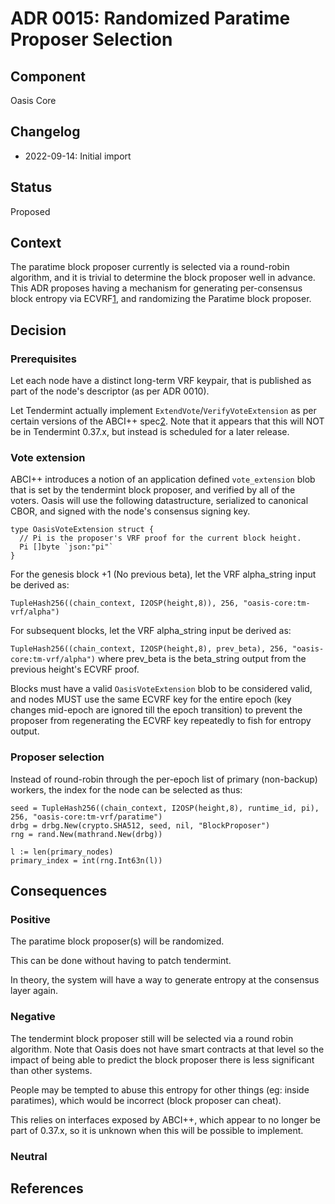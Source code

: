 # ADR 0015: Randomized Paratime Proposer Selection

## Component

Oasis Core

## Changelog

- 2022-09-14: Initial import

## Status

Proposed

## Context

The paratime block proposer currently is selected via a round-robin algorithm,
and it is trivial to determine the block proposer well in advance.  This ADR
proposes having a mechanism for generating per-consensus block entropy via
ECVRF[1], and randomizing the Paratime block proposer.

## Decision

### Prerequisites

Let each node have a distinct long-term VRF keypair, that is published as
part of the node's descriptor (as per ADR 0010).

Let Tendermint actually implement `ExtendVote`/`VerifyVoteExtension` as
per certain versions of the ABCI++ spec[2].  Note that it appears that this
will NOT be in Tendermint 0.37.x, but instead is scheduled for a later
release.

### Vote extension

ABCI++ introduces a notion of an application defined `vote_extension` blob
that is set by the tendermint block proposer, and verified by all of the
voters.  Oasis will use the following datastructure, serialized to canonical
CBOR, and signed with the node's consensus signing key.

```golang
type OasisVoteExtension struct {
  // Pi is the proposer's VRF proof for the current block height.
  Pi []byte `json:"pi"`
}
```

For the genesis block +1 (No previous beta), let the VRF alpha_string input
be derived as:

<!-- markdownlint-disable line-length -->
  `TupleHash256((chain_context, I2OSP(height,8)), 256, "oasis-core:tm-vrf/alpha")`

For subsequent blocks, let the VRF alpha_string input be derived as:

<!-- markdownlint-disable line-length -->
  `TupleHash256((chain_context, I2OSP(height,8), prev_beta), 256, "oasis-core:tm-vrf/alpha")`
where prev_beta is the beta_string output from the previous height's ECVRF
proof.

Blocks must have a valid `OasisVoteExtension` blob to be considered valid,
and nodes MUST use the same ECVRF key for the entire epoch (key changes
mid-epoch are ignored till the epoch transition) to prevent the proposer
from regenerating the ECVRF key repeatedly to fish for entropy output.

### Proposer selection

Instead of round-robin through the per-epoch list of primary (non-backup)
workers, the index for the node can be selected as thus:

```golang
seed = TupleHash256((chain_context, I2OSP(height,8), runtime_id, pi), 256, "oasis-core:tm-vrf/paratime")
drbg = drbg.New(crypto.SHA512, seed, nil, "BlockProposer")
rng = rand.New(mathrand.New(drbg))

l := len(primary_nodes)
primary_index = int(rng.Int63n(l))
```

## Consequences

### Positive

The paratime block proposer(s) will be randomized.

This can be done without having to patch tendermint.

In theory, the system will have a way to generate entropy at the consensus
layer again.

### Negative

The tendermint block proposer still will be selected via a round robin
algorithm.  Note that Oasis does not have smart contracts at that level so
the impact of being able to predict the block proposer there is less
significant than other systems.

People may be tempted to abuse this entropy for other things (eg: inside
paratimes), which would be incorrect (block proposer can cheat).

This relies on interfaces exposed by ABCI++, which appear to no longer
be part of 0.37.x, so it is unknown when this will be possible to implement.

### Neutral

## References

[1]: https://datatracker.ietf.org/doc/draft-irtf-cfrg-vrf/
[2]: https://github.com/tendermint/tendermint/blob/main/docs/rfc/rfc-013-abci%2B%2B.md
